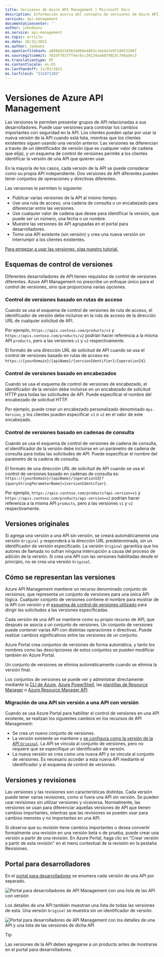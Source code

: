 ```yaml
---
title: Versiones de Azure API Management | Microsoft Docs
description: Información acerca del concepto de versiones de Azure API Management.
services: api-management
documentationcenter: ''
author: johndowns
ms.service: api-management
ms.topic: article
ms.date: 10/31/2021
ms.author: jodowns
ms.openlocfilehash: a89860216563480de4803cc6e4a7e9f24853190f
ms.sourcegitcommit: 702df701fff4ec6cc39134aa607d023c766adec3
ms.translationtype: HT
ms.contentlocale: es-ES
ms.lasthandoff: 11/03/2021
ms.locfileid: "131471105"
---
```

# <a name="versions-in-azure-api-management"></a>Versiones de Azure API Management

Las versiones le permiten presentar grupos de API relacionadas a sus desarrolladores. Puede usar versiones para controlar los cambios importantes con seguridad en la API. Los clientes pueden optar por usar la nueva versión de la API cuando está lista, mientras que los clientes existentes siguen usando una versión anterior. Las versiones se diferencian a través de un identificador de versión (que es cualquier valor de cadena que elija), y un esquema de control de versiones permite a los clientes identificar la versión de una API que quieren usar.

En la mayoría de los casos, cada versión de la API se puede considerar como su propia API independiente. Dos versiones de API diferentes pueden tener conjuntos de operaciones y directivas diferentes.

Las versiones le permiten lo siguiente:

- Publicar varias versiones de la API al mismo tiempo.
- Use una ruta de acceso, una cadena de consulta o un encabezado para diferenciar entre las versiones.
- Use cualquier valor de cadena que desee para identificar la versión, que puede ser un número, una fecha o un nombre.
- Muestre las versiones de API agrupadas en el portal para desarrolladores.
- Tome una API existente (sin versión) y cree una nueva versión sin interrumpir a los clientes existentes.

[Para empezar a usar las versiones, siga nuestro tutorial.](./api-management-get-started-publish-versions.md)

## <a name="versioning-schemes"></a>Esquemas de control de versiones

Diferentes desarrolladores de API tienen requisitos de control de versiones diferentes. Azure API Management no prescribe un enfoque único para el control de versiones, sino que proporciona varias opciones.

### <a name="path-based-versioning"></a>Control de versiones basado en rutas de acceso

Cuando se usa el esquema de control de versiones de ruta de acceso, el identificador de versión debe incluirse en la ruta de acceso de la dirección URL de cualquier solicitud de API.

Por ejemplo, `https://apis.contoso.com/products/v1` y `https://apis.contoso.com/products/v2` podrían hacer referencia a la misma API `products`, pero a las versiones `v1` y `v2` respectivamente.

El formato de una dirección URL de solicitud de API cuando se usa el control de versiones basado en rutas de acceso es: `https://{yourDomain}/{apiName}/{versionIdentifier}/{operationId}`.

### <a name="header-based-versioning"></a>Control de versiones basado en encabezados

Cuando se usa el esquema de control de versiones de encabezado, el identificador de la versión debe incluirse en un encabezado de solicitud HTTP para todas las solicitudes de API. Puede especificar el nombre del encabezado de solicitud HTTP.

Por ejemplo, puede crear un encabezado personalizado denominado `Api-Version`, y los clientes pueden especificar `v1` o `v2` en el valor de este encabezado.

### <a name="query-string-based-versioning"></a>Control de versiones basado en cadenas de consulta

Cuando se usa el esquema de control de versiones de cadena de consulta, el identificador de la versión debe incluirse en un parámetro de cadena de consulta para todas las solicitudes de API. Puede especificar el nombre del parámetro de la cadena de consulta.

El formato de una dirección URL de solicitud de API cuando se usa el control de versiones basado en cadenas de consulta es: `https://{yourDomain}/{apiName}/{operationId}?{queryStringParameterName}={versionIdentifier}`.

Por ejemplo, `https://apis.contoso.com/products?api-version=v1` y `https://apis.contoso.com/products/api-version=v2` podrían hacer referencia a la misma API `products`, pero a las versiones `v1` y `v2` respectivamente.

## <a name="original-versions"></a>Versiones originales

Si agrega una versión a una API sin versión, se creará automáticamente una versión `Original` y responderá a la dirección URL predeterminada, sin un identificador de versión especificado. La versión `Original` garantiza que los autores de llamada no sufran ninguna interrupción a causa del proceso de adición de la versión. Si crea una API con las versiones habilitadas desde el principio, no se crea una versión `Original`.

## <a name="how-versions-are-represented"></a>Cómo se representan las versiones

Azure API Management mantiene un recurso denominado *conjunto de versiones*, que representa un conjunto de versiones para una única API lógica. Cualquier conjunto de versiones contiene el nombre para mostrar de la API con versión y el [esquema de control de versiones utilizado](#versioning-schemes) para dirigir las solicitudes a las versiones especificadas.

Cada versión de una API se mantiene como su propio recurso de API, que después se asocia a un conjunto de versiones. Un conjunto de versiones puede contener varias API con distintas operaciones o directivas. Puede realizar cambios significativos entre las versiones de un conjunto.

Azure Portal crea conjuntos de versiones de forma automática, y tanto los nombres como las descripciones de estos conjuntos se pueden modificar también en Azure Portal.

Un conjunto de versiones se elimina automáticamente cuando se elimina la versión final.

Los conjuntos de versiones se puede ver y administrar directamente mediante la [CLI de Azure](/cli/azure/apim/api/versionset), [Azure PowerShell](/powershell/module/az.apimanagement/#api-management), las [plantillas de Resource Manager](/azure/templates/microsoft.apimanagement/service/apiversionsets) o [Azure Resource Manager API](/rest/api/apimanagement/2020-12-01/api-version-set).

### <a name="migrating-a-non-versioned-api-to-a-versioned-api"></a>Migración de una API sin versión a una API con versión

Cuando se usa Azure Portal para habilitar el control de versiones en una API existente, se realizan los siguientes cambios en los recursos de API Management:

 * Se crea un nuevo conjunto de versiones.
 * La versión existente se mantiene y [se configura como la versión de la API `Original`](#original-versions). La API se vincula al conjunto de versiones, pero no requiere que se especifique un identificador de versión.
 * La nueva versión se crea como una nueva API y se vincula al conjunto de versiones. Es necesario acceder a esta nueva API mediante el identificador y el esquema de control de versiones.

## <a name="versions-and-revisions"></a>Versiones y revisiones

Las versiones y las revisiones son características distintas. Cada versión puede tener varias revisiones, como si fuera una API sin versión. Se pueden usar revisiones sin utilizar versiones y viceversa. Normalmente, las versiones se usan para diferenciar aquellas versiones de API que tienen cambios importantes, mientras que las revisiones se pueden usar para cambios menores y no importantes en una API.

Si observa que su revisión tiene cambios importantes o desea convertir formalmente una revisión en una versión beta o de prueba, puede crear una versión a partir de una revisión. En Azure Portal, haga clic en "Crear versión a partir de esta revisión" en el menú contextual de la revisión en la pestaña Revisiones.

## <a name="developer-portal"></a>Portal para desarrolladores

En el [portal para desarrolladores](./api-management-howto-developer-portal.md) se enumera cada versión de una API por separado.

![Portal para desarrolladores de API Management con una lista de las API con versión](media/api-management-versions/portal-list.png)

Los detalles de una API también muestran una lista de todas las versiones de esta. Una versión `Original` se muestra sin un identificador de versión.

![Portal para desarrolladores de API Management con los detalles de una API y una lista de las versiones de dicha API](media/api-management-versions/portal-details.png)

> [!TIP]
> Las versiones de la API deben agregarse a un producto antes de mostrarse en el portal para desarrolladores.
